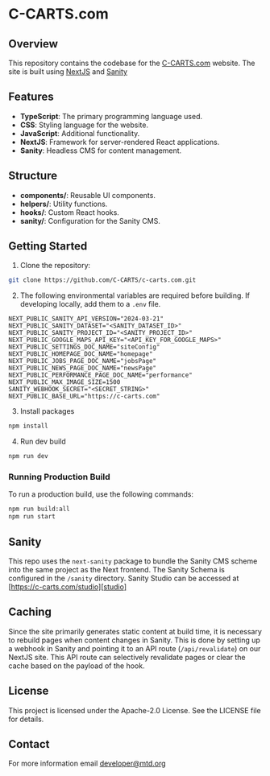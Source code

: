 # C-CARTS.com

## Overview

This repository contains the codebase for the [C-CARTS.com][c-carts] website. The site is built using [NextJS][next] and [Sanity][sanity]

## Features

- **TypeScript**: The primary programming language used.
- **CSS**: Styling language for the website.
- **JavaScript**: Additional functionality.
- **NextJS**: Framework for server-rendered React applications.
- **Sanity**: Headless CMS for content management.

## Structure

- **components/**: Reusable UI components.
- **helpers/**: Utility functions.
- **hooks/**: Custom React hooks.
- **sanity/**: Configuration for the Sanity CMS.

## Getting Started

1. Clone the repository:

```sh
git clone https://github.com/C-CARTS/c-carts.com.git
```

2. The following environmental variables are required before building. If developing locally, add them to a `.env` file.

```env
NEXT_PUBLIC_SANITY_API_VERSION="2024-03-21"
NEXT_PUBLIC_SANITY_DATASET="<SANITY_DATASET_ID>"
NEXT_PUBLIC_SANITY_PROJECT_ID="<SANITY_PROJECT_ID>"
NEXT_PUBLIC_GOOGLE_MAPS_API_KEY="<API_KEY_FOR_GOOGLE_MAPS>"
NEXT_PUBLIC_SETTINGS_DOC_NAME="siteConfig"
NEXT_PUBLIC_HOMEPAGE_DOC_NAME="homepage"
NEXT_PUBLIC_JOBS_PAGE_DOC_NAME="jobsPage"
NEXT_PUBLIC_NEWS_PAGE_DOC_NAME="newsPage"
NEXT_PUBLIC_PERFORMANCE_PAGE_DOC_NAME="performance"
NEXT_PUBLIC_MAX_IMAGE_SIZE=1500
SANITY_WEBHOOK_SECRET="<SECRET_STRING>"
NEXT_PUBLIC_BASE_URL="https://c-carts.com"
```

3. Install packages

```sh
npm install
```

4. Run dev build

```sh
npm run dev
```

### Running Production Build

To run a production build, use the following commands:

```sh
npm run build:all
npm run start
```

## Sanity

This repo uses the `next-sanity` package to bundle the Sanity CMS scheme into the same project as the Next frontend. The Sanity Schema is configured in the `/sanity` directory.
Sanity Studio can be accessed at [https://c-carts.com/studio][studio]

## Caching

Since the site primarily generates static content at build time, it is necessary to rebuild pages when content changes in Sanity.
This is done by setting up a webhook in Sanity and pointing it to an API route (`/api/revalidate`) on our NextJS site.
This API route can selectively revalidate pages or clear the cache based on the payload of the hook.

## License

This project is licensed under the Apache-2.0 License. See the LICENSE file for details.

## Contact

For more information email [developer@mtd.org][dev]

[c-carts]: https://c-carts.com/
[next]: https://nextjs.org/
[sanity]: https://www.sanity.io/
[studio]: https://c-carts.com/studio
[dev]: mailto:developer@mtd.org
